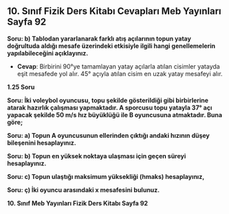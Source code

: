 ## 10. Sınıf Fizik Ders Kitabı Cevapları Meb Yayınları Sayfa 92

**Soru: b) Tablodan yararlanarak farklı atış açılarının topun yatay doğrultuda aldığı mesafe üzerindeki etkisiyle ilgili hangi genellemelerin yapılabileceğini açıklayınız.**

* **Cevap**: Birbirini 90°ye tamamlayan yatay açılarla atılan cisimler yatayda eşit mesafede yol alır. 45° açıyla atılan cisim en uzak yatay mesafeyi alır.

**1.25 Soru**

**Soru: İki voleybol oyuncusu, topu şekilde gösterildiği gibi birbirlerine atarak hazırlık çalışması yapmaktadır. A sporcusu topu yatayla 37° açı yapacak şekilde 50 m/s hız büyüklüğü ile B oyuncusuna atmaktadır. Buna göre;**

**Soru: a) Topun A oyuncusunun ellerinden çıktığı andaki hızının düşey bileşenini hesaplayınız.**

**Soru: b) Topun en yüksek noktaya ulaşması için geçen süreyi hesaplayınız.**

**Soru: c) Topun ulaştığı maksimum yüksekliği (hmaks) hesaplayınız,**

**Soru: ç) İki oyuncu arasındaki x mesafesini bulunuz.**

**10. Sınıf Meb Yayınları Fizik Ders Kitabı Sayfa 92**